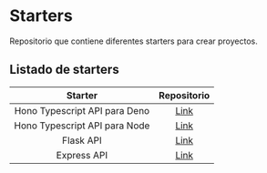 # Starters

Repositorio que contiene diferentes starters para crear proyectos.

## Listado de starters

|            Starter            |               Repositorio                |
| :---------------------------: | :--------------------------------------: |
| Hono Typescript API para Deno | [Link](hono-api-starter-typescript-deno) |
| Hono Typescript API para Node | [Link](hono-api-starter-typescript-node) |
|           Flask API           |        [Link](flask-api-starter)         |
|          Express API          |       [Link](express-api-starter)        |
